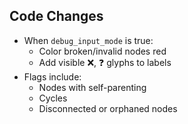 ## Code Changes

- When `debug_input_mode` is true:
  - Color broken/invalid nodes red
  - Add visible ❌, ❓ glyphs to labels
- Flags include:
  - Nodes with self-parenting
  - Cycles
  - Disconnected or orphaned nodes
